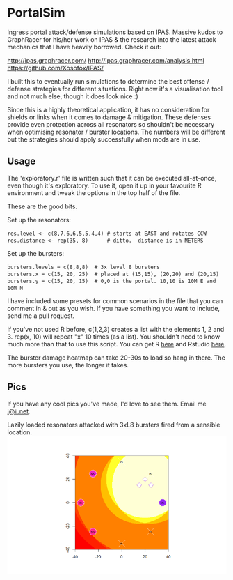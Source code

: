 PortalSim
=========

Ingress portal attack/defense simulations based on IPAS.  Massive kudos to GraphRacer for his/her work on IPAS & the research into the latest attack mechanics that I have heavily borrowed.  Check it out:

http://ipas.graphracer.com/
http://ipas.graphracer.com/analysis.html
https://github.com/Xosofox/IPAS/

I built this to eventually run simulations to determine the best offense / defense strategies for different situations.  Right now it's a visualisation tool and not much else, though it does look nice :)

Since this is a highly theoretical application, it has no consideration for shields or links when it comes to damage & mitigation.  These defenses provide even protection across all resonators so shouldn't be necessary when optimising resonator / burster locations.  The numbers will be different but the strategies should apply successfully when mods are in use.

Usage
-----
The 'exploratory.r' file is written such that it can be executed all-at-once, even though it's exploratory.  To use it, open it up in your favourite R environment and tweak the options in the top half of the file.

These are the good bits.

Set up the resonators:

    res.level <- c(8,7,6,6,5,5,4,4) # starts at EAST and rotates CCW
    res.distance <- rep(35, 8)      # ditto.  distance is in METERS

Set up the bursters:

    bursters.levels = c(8,8,8)  # 3x level 8 bursters
    bursters.x = c(15, 20, 25)  # placed at (15,15), (20,20) and (20,15)
    bursters.y = c(15, 20, 15)  # 0,0 is the portal. 10,10 is 10M E and 10M N

I have included some presets for common scenarios in the file that you can comment in & out as you wish.  If you have something you want to include, send me a pull request.

If you've not used R before, c(1,2,3) creates a list with the elements 1, 2 and 3.  rep(x, 10) will repeat "x" 10 times (as a list).  You shouldn't need to know much more than that to use this script.  You can get R [here](http://www.r-project.org/) and Rstudio [here](http://www.rstudio.org/).

The burster damage heatmap can take 20-30s to load so hang in there.  The more bursters you use, the longer it takes.

Pics
----
If you have any cool pics you've made, I'd love to see them.  Email me i@ii.net.

Lazily loaded resonators attacked with 3xL8 bursters fired from a sensible location.
![Lazy loading attack](pics/lazyload.png)


